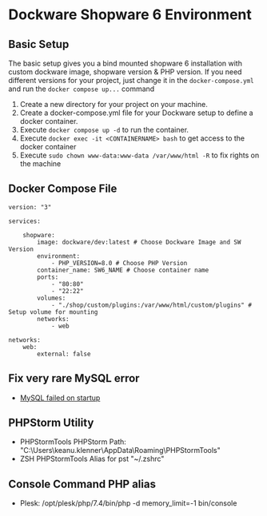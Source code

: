 
# Dockware Shopware 6 Environment

## Basic Setup
The basic setup gives you a bind mounted shopware 6 installation with custom dockware image, shopware version & PHP version. If you need different versions for your project, just change it in the `docker-compose.yml` and run the `docker compose up...` command

 1. Create a new directory for your project on your machine.
 2. Create a docker-compose.yml file for your Dockware setup to define a docker container.
 3. Execute `docker compose up -d` to run the container.
 4. Execute `docker exec -it <CONTAINERNAME> bash` to get access to the docker container
 5. Execute `sudo chown www-data:www-data /var/www/html -R` to fix rights on the machine

## Docker Compose File
    version: "3"
    
    services:
    
	    shopware:
		    image: dockware/dev:latest # Choose Dockware Image and SW Version
		    environment:
			    - PHP_VERSION=8.0 # Choose PHP Version
		    container_name: SW6_NAME # Choose container name
		    ports:
				- "80:80"
			    - "22:22"
		    volumes:
			    - "./shop/custom/plugins:/var/www/html/custom/plugins" # Setup volume for mounting
		    networks:
			    - web

    networks:
	    web:
		    external: false

## Fix very rare MySQL error

 - [MySQL failed on startup](https://docs.dockware.io/faq/mysql-failed)
 
## PHPStorm Utility

 - PHPStormTools PHPStorm Path: "C:\Users\keanu.klenner\AppData\Roaming\PHPStormTools"
 - ZSH PHPStormTools Alias for pst "~/.zshrc"

## Console Command PHP alias

 - Plesk: /opt/plesk/php/7.4/bin/php -d memory_limit=-1 bin/console

